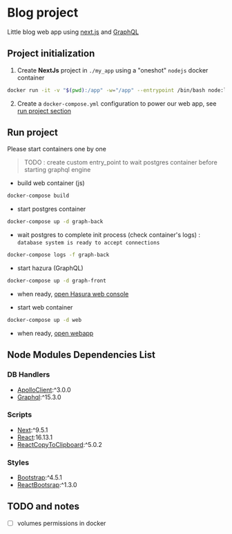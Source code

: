 
# Blog  project
Little blog web app using [next.js](https://nextjs.org/docs/) and [GraphQL](https://graphql.org)


## Project initialization

1. Create **NextJs** project in `./my_app` using a "oneshot" `nodejs` docker container 
```bash
docker run -it -v "$(pwd):/app" -w="/app" --entrypoint /bin/bash node:latest -c 'npx create-next-app my_app'
```
2. Create a `docker-compose.yml` configuration to power our web app, see [run project section](#run-project)

## Run project
Please start containers one by one
> TODO : create custom entry_point to wait postgres container before starting graphql engine

- build web container (js) 
```bash
docker-compose build
```

- start postgres container
```bash
docker-compose up -d graph-back
```

- wait postgres to complete init process (check container's logs) : `database system is ready to accept connections`

```bash 
docker-compose logs -f graph-back
```

- start hazura (GraphQL)
```bash
docker-compose up -d graph-front
```

- when ready, [open Hasura web console](http://localhost:8080)

- start web container
```bash
docker-compose up -d web
```
- when ready, [open webapp](http://localhost:3000)

## Node Modules Dependencies List
### DB Handlers
- [ApolloClient]():^3.0.0
- [Graphql]():^15.3.0
### Scripts
- [Next]():^9.5.1   
- [React]():16.13.1
- [ReactCopyToClipboard]():^5.0.2
### Styles
- [Bootstrap]():^4.5.1
- [ReactBootsrap]():^1.3.0


## TODO and notes
- [ ] volumes permissions in docker


